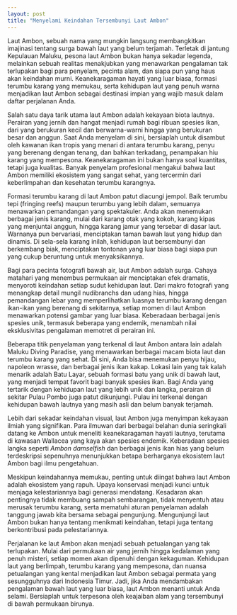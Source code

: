 ```yaml
---
layout: post
title: "Menyelami Keindahan Tersembunyi Laut Ambon"
---
```


Laut Ambon, sebuah nama yang mungkin langsung membangkitkan imajinasi tentang surga bawah laut yang belum terjamah. Terletak di jantung Kepulauan Maluku, pesona laut Ambon bukan hanya sekadar legenda, melainkan sebuah realitas menakjubkan yang menawarkan pengalaman tak terlupakan bagi para penyelam, pecinta alam, dan siapa pun yang haus akan keindahan murni. Keanekaragaman hayati yang luar biasa, formasi terumbu karang yang memukau, serta kehidupan laut yang penuh warna menjadikan laut Ambon sebagai destinasi impian yang wajib masuk dalam daftar perjalanan Anda.

Salah satu daya tarik utama laut Ambon adalah kekayaan biota lautnya. Perairan yang jernih dan hangat menjadi rumah bagi ribuan spesies ikan, dari yang berukuran kecil dan berwarna-warni hingga yang berukuran besar dan anggun. Saat Anda menyelam di sini, bersiaplah untuk disambut oleh kawanan ikan tropis yang menari di antara terumbu karang, penyu yang berenang dengan tenang, dan bahkan terkadang, penampakan hiu karang yang mempesona. Keanekaragaman ini bukan hanya soal kuantitas, tetapi juga kualitas. Banyak penyelam profesional mengakui bahwa laut Ambon memiliki ekosistem yang sangat sehat, yang tercermin dari keberlimpahan dan kesehatan terumbu karangnya.

Formasi terumbu karang di laut Ambon patut diacungi jempol. Baik terumbu tepi (fringing reefs) maupun terumbu yang lebih dalam, semuanya menawarkan pemandangan yang spektakuler. Anda akan menemukan berbagai jenis karang, mulai dari karang otak yang kokoh, karang kipas yang menjuntai anggun, hingga karang jamur yang tersebar di dasar laut. Warnanya pun bervariasi, menciptakan taman bawah laut yang hidup dan dinamis. Di sela-sela karang inilah, kehidupan laut bersembunyi dan berkembang biak, menciptakan tontonan yang luar biasa bagi siapa pun yang cukup beruntung untuk menyaksikannya.

Bagi para pecinta fotografi bawah air, laut Ambon adalah surga. Cahaya matahari yang menembus permukaan air menciptakan efek dramatis, menyoroti keindahan setiap sudut kehidupan laut. Dari makro fotografi yang menangkap detail mungil nudibranchs dan udang hias, hingga pemandangan lebar yang memperlihatkan luasnya terumbu karang dengan ikan-ikan yang berenang di sekitarnya, setiap momen di laut Ambon menawarkan potensi gambar yang luar biasa. Keberadaan berbagai jenis spesies unik, termasuk beberapa yang endemik, menambah nilai eksklusivitas pengalaman memotret di perairan ini.

Beberapa titik penyelaman yang terkenal di laut Ambon antara lain adalah Maluku Diving Paradise, yang menawarkan berbagai macam biota laut dan terumbu karang yang sehat. Di sini, Anda bisa menemukan penyu hijau, napoleon wrasse, dan berbagai jenis ikan kakap. Lokasi lain yang tak kalah menarik adalah Batu Layar, sebuah formasi batu yang unik di bawah laut, yang menjadi tempat favorit bagi banyak spesies ikan. Bagi Anda yang tertarik dengan kehidupan laut yang lebih unik dan langka, perairan di sekitar Pulau Pombo juga patut dikunjungi. Pulau ini terkenal dengan kehidupan bawah lautnya yang masih asli dan belum banyak terjamah.

Lebih dari sekadar keindahan visual, laut Ambon juga menyimpan kekayaan ilmiah yang signifikan. Para ilmuwan dari berbagai belahan dunia seringkali datang ke Ambon untuk meneliti keanekaragaman hayati lautnya, terutama di kawasan Wallacea yang kaya akan spesies endemik. Keberadaan spesies langka seperti *Ambon damselfish* dan berbagai jenis ikan hias yang belum terdeskripsi sepenuhnya menunjukkan betapa berharganya ekosistem laut Ambon bagi ilmu pengetahuan.

Meskipun keindahannya memukau, penting untuk diingat bahwa laut Ambon adalah ekosistem yang rapuh. Upaya konservasi menjadi kunci untuk menjaga kelestariannya bagi generasi mendatang. Kesadaran akan pentingnya tidak membuang sampah sembarangan, tidak menyentuh atau merusak terumbu karang, serta mematuhi aturan penyelaman adalah tanggung jawab kita bersama sebagai pengunjung. Mengunjungi laut Ambon bukan hanya tentang menikmati keindahan, tetapi juga tentang berkontribusi pada pelestariannya.

Perjalanan ke laut Ambon akan menjadi sebuah petualangan yang tak terlupakan. Mulai dari permukaan air yang jernih hingga kedalaman yang penuh misteri, setiap momen akan dipenuhi dengan kekaguman. Kehidupan laut yang berlimpah, terumbu karang yang mempesona, dan nuansa petualangan yang kental menjadikan laut Ambon sebagai permata yang sesungguhnya dari Indonesia Timur. Jadi, jika Anda mendambakan pengalaman bawah laut yang luar biasa, laut Ambon menanti untuk Anda selami. Bersiaplah untuk terpesona oleh keajaiban alam yang tersembunyi di bawah permukaan birunya.
